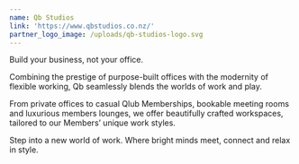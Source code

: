 ```yaml
---
name: Qb Studios
link: 'https://www.qbstudios.co.nz/'
partner_logo_image: /uploads/qb-studios-logo.svg
---
```


Build your business, not your office.

Combining the prestige of purpose-built offices with the modernity of flexible working, Qb seamlessly blends the worlds of work and play.

From private offices to casual Qlub Memberships, bookable meeting rooms and luxurious members lounges, we offer beautifully crafted workspaces, tailored to our Members’ unique work styles.

Step into a new world of work. Where bright minds meet, connect and relax in style.
